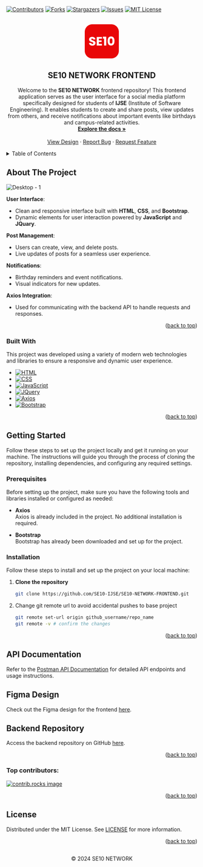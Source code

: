<a id="readme-top"></a>

[![Contributors][contributors-shield]][contributors-url]
[![Forks][forks-shield]][forks-url]
[![Stargazers][stars-shield]][stars-url]
[![Issues][issues-shield]][issues-url]
[![MIT License][license-shield]][license-url]


<!-- PROJECT LOGO -->
<br />
<div align="center">
  <a href="https://github.com/SE10-IJSE/SE10-NETWORK-FRONTEND">
    <img src="/assets/icons/readmeIcon/SE10-Readme-Logo.png" alt="SE10 Logo" width="90" height="90">
  </a>

  <h2 align="center">SE10 NETWORK FRONTEND</h2>

  <p align="center">
    Welcome to the <strong>SE10 NETWORK</strong> frontend repository! This frontend application serves as the user interface for a social media platform specifically designed for students of <strong>IJSE</strong> (Institute of Software Engineering). It enables students to create and share posts, view updates from others, and receive notifications about important events like birthdays and 
campus-related activities.
    <br />
    <a href="https://github.com/SE10-IJSE/SE10-NETWORK-FRONTEND"><strong>Explore the docs »</strong></a>
    <br />
    <br />
    <a href="https://www.figma.com/design/5PdKIjEzJCegZ8EMcPSQxw/SE10---Galle-Branch?node-id=1669-162202&node-type=canvas&t=7zzsFOiX0p3oQuxe-0">View Design</a>
    ·
    <a href="https://github.com/SE10-IJSE/SE10-NETWORK-FRONTEND/issues/new?labels=bug">Report Bug</a>
    ·
    <a href="https://github.com/SE10-IJSE/SE10-NETWORK-FRONTEND/issues/new?labels=enhancement">Request Feature</a>
  </p>
</div>


<!-- TABLE OF CONTENTS -->
<details>
  <summary>Table of Contents</summary>
  <ol>
    <li>
      <a href="#about-the-project">About The Project</a>
      <ul>
        <li><a href="#built-with">Built With</a></li>
      </ul>
    </li>
    <li>
      <a href="#getting-started">Getting Started</a>
      <ul>
        <li><a href="#prerequisites">Prerequisites</a></li>
        <li><a href="#installation">Installation</a></li>
      </ul>
    </li>
    <li>
      <a href="#api-documentation">API Documentation</a>
    </li>
    <li>
      <a href="#figma-design">Figma Design</a>
    </li>
    <li>
      <a href="#backend-repository">Backend Repository</a>
    </li>
    <li><a href="#license">License</a></li>
  </ol>
</details>



<!-- ABOUT THE PROJECT -->
## About The Project

<!--![Home Page](https://github.com/user-attachments/assets/628d89d3-e795-46ec-aac5-432a984ce637)-->
![Desktop - 1](https://github.com/user-attachments/assets/d1e909a3-f3fd-4338-8a0e-4abb1cdf9451)



**User Interface**:
  - Clean and responsive interface built with **HTML**, **CSS**, and **Bootstrap**.
  - Dynamic elements for user interaction powered by **JavaScript** and **JQuary**.
    
**Post Management**:
  - Users can create, view, and delete posts.
  - Live updates of posts for a seamless user experience.
    
**Notifications**:
  - Birthday reminders and event notifications.
  - Visual indicators for new updates.
    
**Axios Integration**:
  - Used for communicating with the backend API to handle requests and responses.

<p align="right">(<a href="#readme-top">back to top</a>)</p>



### Built With

This project was developed using a variety of modern web technologies and libraries to ensure a responsive and dynamic user experience.

* [![HTML][HTML.com]][HTML-url]
* [![CSS][CSS.com]][CSS-url]
* [![JavaScript][JavaScript.com]][JavaScript-url]
* [![JQuery][JQuery.com]][JQuery-url]
* [![Axios][Axios.com]][Axios-url]
* [![Bootstrap][Bootstrap.com]][Bootstrap-url]

<p align="right">(<a href="#readme-top">back to top</a>)</p>



<!-- GETTING STARTED -->
## Getting Started

Follow these steps to set up the project locally and get it running on your machine. The instructions will guide you through the process of cloning the repository, installing dependencies, and configuring any required settings.

### Prerequisites

Before setting up the project, make sure you have the following tools and libraries installed or configured as needed:

* **Axios**  
  Axios is already included in the project. No additional installation is required.

* **Bootstrap**  
  Bootstrap has already been downloaded and set up for the project.


### Installation

Follow these steps to install and set up the project on your local machine:

1. **Clone the repository**
   ```sh
   git clone https://github.com/SE10-IJSE/SE10-NETWORK-FRONTEND.git
   
2. Change git remote url to avoid accidental pushes to base project
   ```sh
   git remote set-url origin github_username/repo_name
   git remote -v # confirm the changes
   ```

<p align="right">(<a href="#readme-top">back to top</a>)</p>


## API Documentation

Refer to the [Postman API Documentation](https://documenter.getpostman.com/view/35384124/2sA3s4nAij) for detailed API endpoints and usage instructions.

## Figma Design

Check out the Figma design for the frontend [here](https://www.figma.com/design/5PdKIjEzJCegZ8EMcPSQxw/SE10---Galle-Branch?node-id=1669-162202&node-type=canvas&t=7zzsFOiX0p3oQuxe-0).

## Backend Repository

Access the backend repository on GitHub [here](https://github.com/SE10-IJSE/SE10-NETWORK-BACKEND).


<p align="right">(<a href="#readme-top">back to top</a>)</p>


### Top contributors:

<a href="https://github.com/SE10-IJSE/SE10-NETWORK-FRONTEND/graphs/contributors">
  <img src="https://contrib.rocks/image?repo=SE10-IJSE/SE10-NETWORK-FRONTEND" alt="contrib.rocks image" />
</a>

<p align="right">(<a href="#readme-top">back to top</a>)</p>


<!-- LICENSE -->
## License

Distributed under the MIT License. See [LICENSE](LICENSE) for more information.

<p align="right">(<a href="#readme-top">back to top</a>)</p>

## 

<p align="center">
  &copy; 2024 SE10 NETWORK
</p>

<!-- MARKDOWN LINKS & IMAGES -->
<!-- https://www.markdownguide.org/basic-syntax/#reference-style-links -->
[contributors-shield]: https://img.shields.io/github/contributors/SE10-IJSE/SE10-NETWORK-FRONTEND.svg?style=for-the-badge
[contributors-url]: https://github.com/SE10-IJSE/SE10-NETWORK-FRONTEND/graphs/contributors
[forks-shield]: https://img.shields.io/github/forks/SE10-IJSE/SE10-NETWORK-FRONTEND.svg?style=for-the-badge
[forks-url]: https://github.com/SE10-IJSE/SE10-NETWORK-FRONTEND/network/members
[stars-shield]: https://img.shields.io/github/stars/SE10-IJSE/SE10-NETWORK-FRONTEND.svg?style=for-the-badge
[stars-url]: https://github.com/othneildrew/Best-README-Template/stargazers
[issues-shield]: https://img.shields.io/github/issues/SE10-IJSE/SE10-NETWORK-FRONTEND.svg?style=for-the-badge
[issues-url]: https://github.com/SE10-IJSE/SE10-NETWORK-FRONTEND/issues
[license-shield]: https://img.shields.io/github/license/SE10-IJSE/SE10-NETWORK-FRONTEND.svg?style=for-the-badge
[license-url]: https://github.com/SE10-IJSE/SE10-NETWORK-FRONTEND/blob/main/LICENSE
[HTML.com]: https://img.shields.io/badge/HTML-E34F26?style=for-the-badge&logo=html5&logoColor=white
[HTML-url]: https://developer.mozilla.org/en-US/docs/Web/HTML
[CSS.com]: https://img.shields.io/badge/CSS-1572B6?style=for-the-badge&logo=css3&logoColor=white
[CSS-url]: https://developer.mozilla.org/en-US/docs/Web/CSS
[JavaScript.com]: https://img.shields.io/badge/JavaScript-F7DF1E?style=for-the-badge&logo=javascript&logoColor=black
[JavaScript-url]: https://developer.mozilla.org/en-US/docs/Web/JavaScript
[Axios.com]: https://img.shields.io/badge/Axios-5A29E4?style=for-the-badge&logo=axios&logoColor=white
[Axios-url]: https://axios-http.com/
[Bootstrap.com]: https://img.shields.io/badge/Bootstrap-563D7C?style=for-the-badge&logo=bootstrap&logoColor=white
[Bootstrap-url]: https://getbootstrap.com
[JQuery.com]: https://img.shields.io/badge/jQuery-0769AD?style=for-the-badge&logo=jquery&logoColor=white
[JQuery-url]: https://jquery.com 
